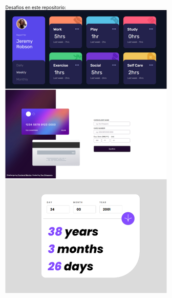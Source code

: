 Desafios en este repositorio:
![Final code](./design/grid-activity.png)
![Final code](./design/final.png)
![Final code](./design/final-card.png)
